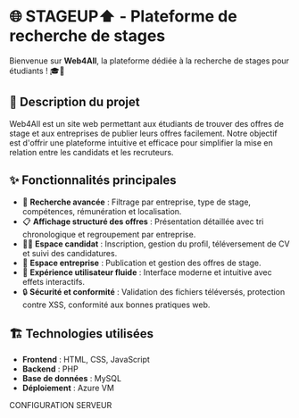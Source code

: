 # 🌐 STAGEUP⬆️ - Plateforme de recherche de stages

Bienvenue sur **Web4All**, la plateforme dédiée à la recherche de stages pour étudiants ! 🎓🚀

## 📌 Description du projet
Web4All est un site web permettant aux étudiants de trouver des offres de stage et aux entreprises de publier leurs offres facilement. Notre objectif est d'offrir une plateforme intuitive et efficace pour simplifier la mise en relation entre les candidats et les recruteurs.

## ✨ Fonctionnalités principales
- 🔎 **Recherche avancée** : Filtrage par entreprise, type de stage, compétences, rémunération et localisation.
- 📋 **Affichage structuré des offres** : Présentation détaillée avec tri chronologique et regroupement par entreprise.
- 👨‍🎓 **Espace candidat** : Inscription, gestion du profil, téléversement de CV et suivi des candidatures.
- 🏢 **Espace entreprise** : Publication et gestion des offres de stage.
- 🎨 **Expérience utilisateur fluide** : Interface moderne et intuitive avec effets interactifs.
- 🔒 **Sécurité et conformité** : Validation des fichiers téléversés, protection contre XSS, conformité aux bonnes pratiques web.

## 🏗️ Technologies utilisées
- **Frontend** : HTML, CSS, JavaScript
- **Backend** : PHP
- **Base de données** : MySQL
- **Déploiement** : Azure VM

CONFIGURATION SERVEUR